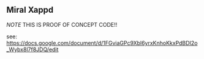 ## Miral Xappd


*NOTE* THIS IS PROOF OF CONCEPT CODE!!

see: https://docs.google.com/document/d/1FGviaGPc9Xbl6yrxKnhoKkxPdBDI2o_Wybx8l7f8JDQ/edit
